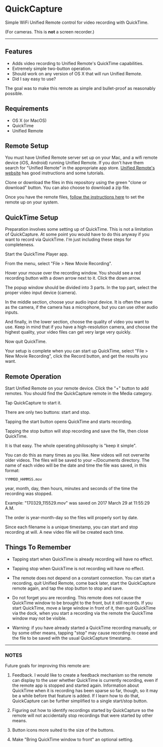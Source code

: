 # QuickCapture
Simple WiFi Unified Remote control for video recording with QuickTime.

(For cameras. This is **not** a screen recorder.)

---

## Features
* Adds video recording to Unified Remote's QuickTime capabilities.
* Extremely simple two-button operation.
* Should work on any version of OS X that will run Unified Remote.
* Did I say easy to use?

The goal was to make this remote as simple and bullet-proof as reasonably possible.

## Requirements

* OS X (or MacOS)
* QuickTime
* Unified Remote

## Remote Setup

You must have Unified Remote server set up on your Mac, and a wifi remote device (iOS, Android) running Unified Remote. If you don't have them search for "Unified Remote" in the appropriate app store. [Unified Remote's website](https://www.unifiedremote.com "Unified Remote") has good instructions and some tutorials.

Clone or download the files in this repository using the green "clone or download" button. You can also choose to download a zip file.

Once you have the remote files, [follow the instructions here](https://www.unifiedremote.com/tutorials/how-to-install-a-custom-remote "Install Custom Remote") to set the remote up on your system.

## QuickTime Setup

Preparation involves some setting up of QuickTime. This is not a limitation of QuickCapture. At some point you would have to do this anyway if you want to record via QuickTime. I'm just including these steps for completeness. 

Start the QuickTime Player app.

From the menu, select "File > New Movie Recording".

Hover your mouse over the recording window. You should see a red recording button with a down arrow next to it. Click the down arrow.

The popup window should be divided into 3 parts. In the top part, select the proper video input device (camera).

In the middle section, choose your audio input device. It is often the same as the camera, if the camera has a microphone, but you can use other audio inputs.

And finally, in the lower section, choose the quality of video you want to use. Keep in mind that if you have a high-resolution camera, and choose the highest quality, your video files can get very large very quickly.

Now quit QuickTime.

Your setup is complete when you can start up QuickTime, select "File > New Movie Recording", click the Record button, and get the results you want.


## Remote Operation

Start Unified Remote on your remote device. Click the "+" button to add remotes. You should find the QuickCapture remote in the Media category.

Tap QuickCapture to start it.

There are only two buttons: start and stop.

Tapping the start button opens QuickTime and starts recording.

Tapping the stop button will stop recording and save the file, then close QuickTime.

It is that easy. The whole operating philosophy is "keep it simple".

You can do this as many times as you like. New videos will not overwrite older videos. The files will be saved to your ~/Documents directory. The name of each video will be the date and time the file was saved, in this format:

`YYMMDD_HHMMSS.mov`

year, month, day, then hours, minutes and seconds of the time the recording was stopped.

Example: "170329_115529.mov" was saved on 2017 March 29 at 11:55:29 A.M.

The order is year-month-day so the files will properly sort by date.

Since each filename is a unique timestamp, you can start and stop recording at will. A new video file will be created each time.

## Things To Remember

* Tapping start when QuickTime is already recording will have no effect.

* Tapping stop when QuickTime is not recording will have no effect.

* The remote does not depend on a constant connection. You can start a recording, quit Unified Remote, come back later, start the QuickCapture remote again, and tap the stop button to stop and save.

* Do not forget you are recording. This remote does not cause the QuickTime window to be brought to the front, but it still records. If you start QuickTime, move a large window in front of it, then quit QuickTime via the dock, when you start a recording via the remote the QuickTime window may not be visible.

* Warning: if you have already started a QuickTime recording manually, or by some other means, tapping "stop" may cause recording to cease and the file to be saved with the usual QuickCapture timestamp.

----

### NOTES

Future goals for improving this remote are:

1. Feedback. I would like to create a feedback mechanism so the remote can display to the user whether QuickTime is currently recording, even if the remote app is stopped and started again. Information about QuickTime when it is recording has been sparse so far, though, so it may be a while before that feature is added. If I learn how to do that, QuickCapture can be further simplified to a single start/stop button.

2. Figuring out how to identify recordings started by QuickCapture so the remote will not accidentally stop recordings that were started by other means.

3. Button icons more suited to the size of the buttons.

4. Make "Bring QuickTime window to front" an optional setting.